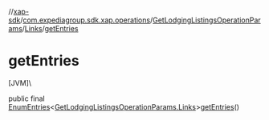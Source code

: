 //[xap-sdk](../../../../index.md)/[com.expediagroup.sdk.xap.operations](../../index.md)/[GetLodgingListingsOperationParams](../index.md)/[Links](index.md)/[getEntries](get-entries.md)

# getEntries

[JVM]\

public final [EnumEntries](https://kotlinlang.org/api/latest/jvm/stdlib/kotlin.enums/-enum-entries/index.html)&lt;[GetLodgingListingsOperationParams.Links](index.md)&gt;[getEntries](get-entries.md)()
